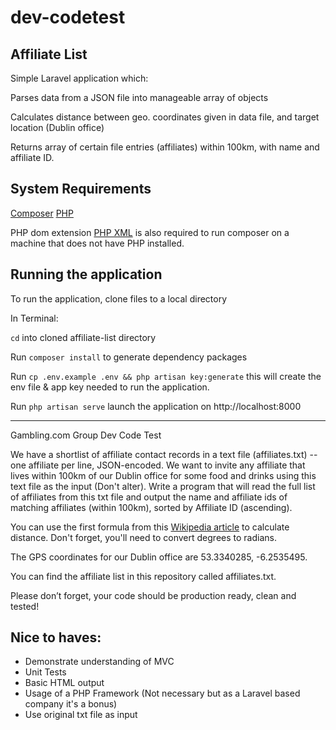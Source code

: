 # dev-codetest 

## Affiliate List
Simple Laravel application which:

Parses data from a JSON file into manageable array of objects

Calculates distance between geo. coordinates given in data file, and target location (Dublin office)

Returns array of certain file entries (affiliates) within 100km, with name and affiliate ID. 

## System Requirements
[Composer](https://getcomposer.org/download/)
[PHP](https://www.php.net/downloads.php)

PHP dom extension [PHP XML](https://stackoverflow.com/questions/43408604/php7-install-ext-dom-issue) is also required to run composer on a machine that does not have PHP installed.  

## Running the application
To run the application, clone files to a local directory

In Terminal: 

`cd` into cloned affiliate-list directory

Run `composer install` to generate dependency packages

Run `cp .env.example .env && php artisan key:generate` this will create the env file & app key needed to run the application.

Run `php artisan serve` launch the application on http://localhost:8000

-----
Gambling.com Group Dev Code Test

We have a shortlist of affiliate contact records in a text file (affiliates.txt) -- one affiliate per line, JSON-encoded. We want to invite any affiliate that lives within 100km of our Dublin office for some food and drinks using this text file as the input (Don't alter). Write a program that will read the full list of affiliates from this txt file and output the name and affiliate ids of matching affiliates (within 100km), sorted by Affiliate ID (ascending).

You can use the first formula from this [Wikipedia article](https://en.wikipedia.org/wiki/Great-circle_distance) to calculate distance. Don't forget, you'll need to convert degrees to radians.

The GPS coordinates for our Dublin office are 53.3340285, -6.2535495.

You can find the affiliate list in this repository called affiliates.txt.

Please don’t forget, your code should be production ready, clean and tested!

## Nice to haves:
- Demonstrate understanding of MVC
- Unit Tests
- Basic HTML output
- Usage of a PHP Framework (Not necessary but as a Laravel based company it's a bonus)
- Use original txt file as input 
